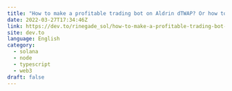 ```yaml
---
title: "How to make a profitable trading bot on Aldrin dTWAP? Or how to generate passive income in web3?"
date: 2022-03-27T17:34:46Z
link: https://dev.to/rinegade_sol/how-to-make-a-profitable-trading-bot-on-aldrin-dtwap-or-how-to-generate-passive-income-in-web3-1eig?utm_medium=RSS&utm_source=news.12bit.vn
site: dev.to
language: English
category:
  - solana
  - node
  - typescript
  - web3
draft: false
---
```

